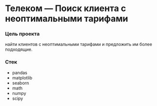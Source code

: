 # Телеком — Поиск клиента с неоптимальными тарифами

### Цель проекта

найти клиентов с неоптимальными тарифами и предложить им более подходящие.

### Стек

- pandas
- matplotlib
- seaborn 
- math
- numpy 
- scipy 